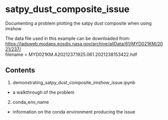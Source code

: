# satpy_dust_composite_issue
Documenting a problem plotting the satpy dust composite when using imshow

The data file used in this example can be downloaded from:
https://ladsweb.modaps.eosdis.nasa.gov/archive/allData/61/MYD021KM/2021/237/ \
filename = MYD021KM.A2021237.1925.061.2021238153422.hdf

## Contents
1. demonstrating_satpy_dust_composite_imshow_issue.ipynb
  - a walkthrough of the problem

2. conda_env_name
  - information on the conda environment producing the issue
